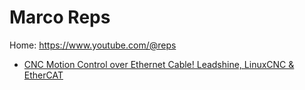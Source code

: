 # Marco Reps
Home: https://www.youtube.com/@reps
- [CNC Motion Control over Ethernet Cable! Leadshine, LinuxCNC & EtherCAT](https://youtu.be/FEPfznStd0s)
